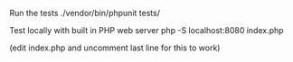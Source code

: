 Run the tests
./vendor/bin/phpunit tests/

Test locally with built in PHP web server
php -S localhost:8080 index.php

(edit index.php and uncomment last line for this to work)